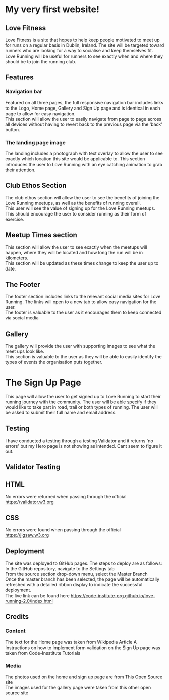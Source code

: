 # My very first website!
## Love Fitness
Love Fitness is a site that hopes to help keep people motivated to meet up for runs on a regular basis in Dublin, Ireland. The site will be targeted toward runners who are looking for a way to socialise and keep themselves fit. Love Running will be useful for runners to see exactly when and where they should be to join the running club.

## Features
### Navigation bar

Featured on all three pages, the full responsive navigation bar includes links to the Logo, Home page, Gallery and Sign Up page and is identical in each page to allow for easy navigation.
<br>
This section will allow the user to easily navigate from page to page across all devices without having to revert back to the previous page via the ‘back’ button.</ol>

### The landing page image
The landing includes a photograph with text overlay to allow the user to see exactly which location this site would be applicable to.
This section introduces the user to Love Running with an eye catching animation to grab their attention.

## Club Ethos Section
The club ethos section will allow the user to see the benefits of joining the Love Running meetups, as well as the benefits of running overall.<br>
This user will see the value of signing up for the Love Running meetups. This should encourage the user to consider running as their form of exercise.

## Meetup Times section
This section will allow the user to see exactly when the meetups will happen, where they will be located and how long the run will be in kilometers.<br>
This section will be updated as these times change to keep the user up to date.

## The Footer
The footer section includes links to the relevant social media sites for Love Running. The links will open to a new tab to allow easy navigation for the user.<br>
The footer is valuable to the user as it encourages them to keep connected via social media

## Gallery
The gallery will provide the user with supporting images to see what the meet ups look like.<br>
This section is valuable to the user as they will be able to easily identify the types of events the organisation puts together.

# The Sign Up Page
This page will allow the user to get signed up to Love Running to start their running journey with the community. The user will be able specify if they would like to take part in road, trail or both types of running. The user will be asked to submit their full name and email address.

## Testing
I have conducted a testing through a testing Validator and it returns 'no errors' but my Hero page is not showing as intended. Cant seem to figure it out. 

## Validator Testing
## HTML
No errors were returned when passing through the official https://validator.w3.org
## CSS
No errors were found when passing through the official https://jigsaw.w3.org

## Deployment
The site was deployed to GitHub pages. The steps to deploy are as follows:<br>
In the GitHub repository, navigate to the Settings tab<br>
From the source section drop-down menu, select the Master Branch<br>
Once the master branch has been selected, the page will be automatically refreshed with a detailed ribbon display to indicate the successful deployment.<br>
The live link can be found here https://code-institute-org.github.io/love-running-2.0/index.html

## Credits
### Content
The text for the Home page was taken from Wikipedia Article A<br>
Instructions on how to implement form validation on the Sign Up page was taken from Code-Insstitute Tutorials

### Media
The photos used on the home and sign up page are from This Open Source site<br>
The images used for the gallery page were taken from this other open source site